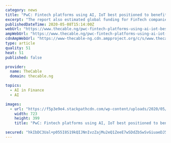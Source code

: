 ```yaml
---
category: news
title: "PwC: Fintech platforms using AI, IoT best positioned to benefit from COVID-19 pandemic"
excerpt: "The report also estimated global funding for FinTech companies to have declined to $6 billion by the end of the first quarter of 2020"
publishedDateTime: 2020-05-08T15:14:00Z
webUrl: "https://www.thecable.ng/pwc-fintech-platforms-using-ai-iot-best-positioned-to-benefit-from-covid-19-pandemic"
ampWebUrl: "https://www.thecable.ng/pwc-fintech-platforms-using-ai-iot-best-positioned-to-benefit-from-covid-19-pandemic/amp"
cdnAmpWebUrl: "https://www-thecable-ng.cdn.ampproject.org/c/s/www.thecable.ng/pwc-fintech-platforms-using-ai-iot-best-positioned-to-benefit-from-covid-19-pandemic/amp"
type: article
quality: 51
heat: 51
published: false

provider:
  name: TheCable
  domain: thecable.ng

topics:
  - AI in Finance
  - AI

images:
  - url: "https://f5p3e9e4.stackpathcdn.com/wp-content/uploads/2020/05/Fintech.jpg"
    width: 723
    height: 399
    title: "PwC: Fintech platforms using AI, IoT best positioned to benefit from COVID-19 pandemic"

secured: "hkIbDC3Ual+p055I8S19kQIJNnIvzZajMu2eQ1ZeeE7wSDdZbSwSvGiuaeDJ5CdJjD8sdV15kjq13b/pZbowBV11oD+WBRSFIoSfzKXq13xnz6NAgg39EQvVc6XDnFZj0XqZs1ePbfvQe6VnaB1eUwEdluurq5q88JVs80TtqUrfFS0bCA9XQQSqQlRV7DfRRFIE0dpLpw+l5EeXjSvReAZ8cjlNxzZQZivST6qmjsH9lHz+Fr2cXsLjTc/iPRsjcjVMREZ7UzZxYJSPl08ayvL3hyAZ/WKHaFQuTPI2tW7qVYFon+R9LUKleJIj/zXK;MD8BLc+7KH1VxhtUSvlnOw=="
---
```


